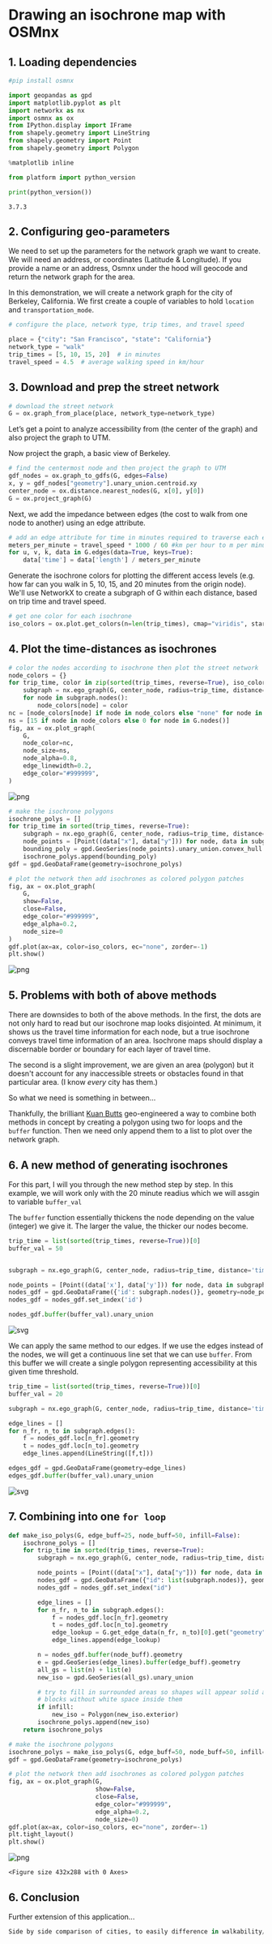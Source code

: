 # Drawing an isochrone map with OSMnx

## 1. Loading dependencies


```python
#pip install osmnx
```


```python
import geopandas as gpd
import matplotlib.pyplot as plt
import networkx as nx
import osmnx as ox
from IPython.display import IFrame
from shapely.geometry import LineString
from shapely.geometry import Point
from shapely.geometry import Polygon

%matplotlib inline
```


```python
from platform import python_version

print(python_version())
```

    3.7.3


## 2. Configuring geo-parameters

We need to set up the parameters for the network graph we want to create. We will need an address, or coordinates (Latitude & Longitude). If you provide a name or an address, Osmnx under the hood will geocode and return the network graph for the area. 

In this demonstration, we will create a network graph for the city of Berkeley, California. We first create a couple of variables to hold `location` and `transportation_mode`.


```python
# configure the place, network type, trip times, and travel speed

place = {"city": "San Francisco", "state": "California"}
network_type = "walk"
trip_times = [5, 10, 15, 20]  # in minutes
travel_speed = 4.5  # average walking speed in km/hour
```

## 3. Download and prep the street network


```python
# download the street network
G = ox.graph_from_place(place, network_type=network_type)
```

Let’s get a point to analyze accessibility from (the center of the graph) and also project the graph to UTM.

Now project the graph, a basic view of Berkeley.


```python
# find the centermost node and then project the graph to UTM
gdf_nodes = ox.graph_to_gdfs(G, edges=False)
x, y = gdf_nodes["geometry"].unary_union.centroid.xy
center_node = ox.distance.nearest_nodes(G, x[0], y[0])
G = ox.project_graph(G)
```

Next, we add the impedance between edges (the cost to walk from one node to another) using an edge attribute.


```python
# add an edge attribute for time in minutes required to traverse each edge
meters_per_minute = travel_speed * 1000 / 60 #km per hour to m per minute
for u, v, k, data in G.edges(data=True, keys=True):
    data['time'] = data['length'] / meters_per_minute
```

Generate the isochrone colors for plotting the different access levels (e.g. how far can you walk in 5, 10, 15, and 20 minutes from the origin node). We'll use NetworkX to create a subgraph of G within each distance, based on trip time and travel speed.


```python
# get one color for each isochrone
iso_colors = ox.plot.get_colors(n=len(trip_times), cmap="viridis", start=0, return_hex=True)
```

## 4. Plot the time-distances as isochrones


```python
# color the nodes according to isochrone then plot the street network
node_colors = {}
for trip_time, color in zip(sorted(trip_times, reverse=True), iso_colors):
    subgraph = nx.ego_graph(G, center_node, radius=trip_time, distance="time")
    for node in subgraph.nodes():
        node_colors[node] = color
nc = [node_colors[node] if node in node_colors else "none" for node in G.nodes()]
ns = [15 if node in node_colors else 0 for node in G.nodes()]
fig, ax = ox.plot_graph(
    G,
    node_color=nc,
    node_size=ns,
    node_alpha=0.8,
    edge_linewidth=0.2,
    edge_color="#999999",
)
```


![png](https://i.imgur.com/pO6C739.png)



```python
# make the isochrone polygons
isochrone_polys = []
for trip_time in sorted(trip_times, reverse=True):
    subgraph = nx.ego_graph(G, center_node, radius=trip_time, distance="time")
    node_points = [Point((data["x"], data["y"])) for node, data in subgraph.nodes(data=True)]
    bounding_poly = gpd.GeoSeries(node_points).unary_union.convex_hull
    isochrone_polys.append(bounding_poly)
gdf = gpd.GeoDataFrame(geometry=isochrone_polys)
```


```python
# plot the network then add isochrones as colored polygon patches
fig, ax = ox.plot_graph(
    G, 
    show=False, 
    close=False, 
    edge_color="#999999", 
    edge_alpha=0.2, 
    node_size=0
)
gdf.plot(ax=ax, color=iso_colors, ec="none", zorder=-1)
plt.show()
```


![png](https://i.imgur.com/dS1aLkX.png)


## 5. Problems with both of above methods

There are downsides to both of the above methods. In the first, the dots are not only hard to read but our isochrone map looks disjointed. At minimum, it shows us the travel time information for each node, but a true isochrone conveys travel time information of an area. Isochrone maps should display a discernable border or boundary for each layer of travel time. 

The second is a slight improvement, we are given an area (polygon) but it doesn't account for any inaccessible streets or obstacles found in that particular area. (I know *every* city has them.)

So what we need is something in between...

Thankfully, the brilliant [Kuan Butts](http://kuanbutts.com/2017/12/16/osmnx-isochrones/) geo-engineered a way to combine both methods in concept by creating a polygon using two for loops and the `buffer` function. Then we need only append them to a list to plot over the network graph.

## 6. A new method of generating isochrones

For this part, I will you through the new method step by step. In this example, we will work only with the 20 minute readius which we will assgin to variable `buffer_val`

The `buffer` function essentially thickens the node depending on the value (integer) we give it. The larger the value, the thicker our nodes become.


```python
trip_time = list(sorted(trip_times, reverse=True))[0]
buffer_val = 50


subgraph = nx.ego_graph(G, center_node, radius=trip_time, distance='time')

node_points = [Point((data['x'], data['y'])) for node, data in subgraph.nodes(data=True)]
nodes_gdf = gpd.GeoDataFrame({'id': subgraph.nodes()}, geometry=node_points)
nodes_gdf = nodes_gdf.set_index('id')

nodes_gdf.buffer(buffer_val).unary_union
```




![svg](https://i.imgur.com/yErv5GS.png)



We can apply the same method to our edges. If we use the edges instead of the nodes, we will get a continuous line set that we can use `buffer`. From this buffer we will create a single polygon representing accessibility at this given time threshold.


```python
trip_time = list(sorted(trip_times, reverse=True))[0]
buffer_val = 20

subgraph = nx.ego_graph(G, center_node, radius=trip_time, distance='time')

edge_lines = []
for n_fr, n_to in subgraph.edges():
    f = nodes_gdf.loc[n_fr].geometry
    t = nodes_gdf.loc[n_to].geometry
    edge_lines.append(LineString([f,t]))

edges_gdf = gpd.GeoDataFrame(geometry=edge_lines)
edges_gdf.buffer(buffer_val).unary_union
```




![svg](https://i.imgur.com/obAdugi.png)



## 7. Combining into one `for loop`


```python
def make_iso_polys(G, edge_buff=25, node_buff=50, infill=False):
    isochrone_polys = []
    for trip_time in sorted(trip_times, reverse=True):
        subgraph = nx.ego_graph(G, center_node, radius=trip_time, distance="time")

        node_points = [Point((data["x"], data["y"])) for node, data in subgraph.nodes(data=True)]
        nodes_gdf = gpd.GeoDataFrame({"id": list(subgraph.nodes)}, geometry=node_points)
        nodes_gdf = nodes_gdf.set_index("id")

        edge_lines = []
        for n_fr, n_to in subgraph.edges():
            f = nodes_gdf.loc[n_fr].geometry
            t = nodes_gdf.loc[n_to].geometry
            edge_lookup = G.get_edge_data(n_fr, n_to)[0].get("geometry", LineString([f, t]))
            edge_lines.append(edge_lookup)

        n = nodes_gdf.buffer(node_buff).geometry
        e = gpd.GeoSeries(edge_lines).buffer(edge_buff).geometry
        all_gs = list(n) + list(e)
        new_iso = gpd.GeoSeries(all_gs).unary_union

        # try to fill in surrounded areas so shapes will appear solid and
        # blocks without white space inside them
        if infill:
            new_iso = Polygon(new_iso.exterior)
        isochrone_polys.append(new_iso)
    return isochrone_polys

```


```python
# make the isochrone polygons
isochrone_polys = make_iso_polys(G, edge_buff=50, node_buff=50, infill=True)
gdf = gpd.GeoDataFrame(geometry=isochrone_polys)

# plot the network then add isochrones as colored polygon patches
fig, ax = ox.plot_graph(G, 
                        show=False, 
                        close=False, 
                        edge_color="#999999", 
                        edge_alpha=0.2, 
                        node_size=0)
gdf.plot(ax=ax, color=iso_colors, ec="none", zorder=-1)
plt.tight_layout()
plt.show()
```


![png](https://i.imgur.com/v0HT0QE.png)



    <Figure size 432x288 with 0 Axes>


## 6. Conclusion

Further extension of this application...


```python
Side by side comparison of cities, to easily difference in walkability/accessibility
```
